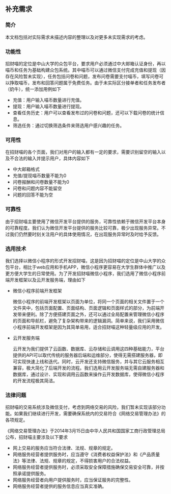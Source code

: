## 补充需求

### 简介

本文档包括对实际需求未描述内容的整理以及对更多未实现需求的考虑。



### 功能性

招财喵的定位是中山大学的众包平台，要求用户必须通过中大邮箱认证身份，再以喵币和任务为基础构建众包系统。其中喵币可以通过微信支付完成充值和提现（因存在风险暂未实现），任务包括问卷和问题，发布问卷需要支付喵币，填写问卷可以挣取喵币，发布和回答问题属于免费任务。由于未实际区分接单者和任务发布者（奶牛），统一添加用例如下

- 充值：用户输入喵币数量进行充值。
- 提现：用户输入喵币数量进行提现。
- 查看任务历史：用户可以查看发布过的问卷和问题，还可以下载问卷的统计信息。
- 筛选任务：通过切换筛选条件来筛选用户感兴趣的任务。



### 可用性

在招财喵的各个页面，我们对用户的输入都有一定的要求，需要识别留空的输入以及不合法的输入并提示用户，具体内容如下

+ 中大邮箱格式
+ 充值/提现喵币数量不能为0
+ 问卷报酬和问卷数量不能为0
+ 问卷和问题内容不能留空
+ 问题的回答不能为空



### 可靠性

由于招财喵主要使用了微信开发平台提供的服务，可靠性依赖于微信开发平台本身的可靠程度。我们认为微信开发平台提供的服务比较可靠，极少出现服务异常。不过我们仍然要时刻关注用户的具体使用情况，在出现服务异常时及时给予反馈。



### 选用技术

我们选择以微信小程序的形式开发招财喵，这是因为招财喵的定位是中山大学的众包平台，相比于web应用和手机APP，微信小程序更容易在大学生群体中推广以及更方便大学生的日常使用。为了开发招财喵微信小程序，我们选用了微信小程序前端开发框架以及云开发服务端，理由如下

- 微信小程序前端开发框架

  微信小程序的前端开发框架以页面为单位，将同一个页面的相关文件置于一个文件夹中，包括页面配置、页面结构、页面逻辑和页面样式的部分，为前端开发带来便利。除了方便搭建页面之外，还可以通过全局配置来管理微信小程序的页面和导航栏，避免了复杂架构带来的逻辑漏洞。简单来说，我们采用微信小程序前端开发框架是因为其简单易用，适合招财喵这种轻量级应用的开发。

- 云开发服务端

  云开发为我们提供了云函数、数据库、云存储和云调用这四种基础能力，平台提供的API可以取代传统的服务器后端和运维部分，使得无需搭建服务器，即可实现快速上线和迭代。同时，云开发还支持微信服务，并与其它云服务相互兼容，极大简化了后端开发的流程。我们选用云开发服务端无需自建服务器和数据库，通过设计、实现和调用云函数来操作云开发数据库，使得微信小程序的开发流程极其简洁。



### 法律问题

招财喵的交易系统涉及微信支付，考虑到网络交易的风险，我们暂未实现该部分功能。如果我们继续进行开发，需要确保系统内的交易符合《网络交易管理办法》的各项规定。

《网络交易管理办法》于2014年3月15日由中华人民共和国国家工商行政管理总局公布，招财喵主要涉及以下要求

+ 网上交易的服务应当符合法律、法规、规章的规定。
+ 网络服务经营者提供服务时，应当遵守《消费者权益保护法》和《产品质量法》等法律、法规、规章的规定，不得损害用户的合法权益。
+ 网络服务经营者提供服务时，必须采取安全保障措施确保交易安全可靠，并按照承诺提供服务。
+ 网络服务经营者向用户提供服务时，应当保证服务的完整性。
+ 网络服务经营者提供的服务信息应当真实准确。



